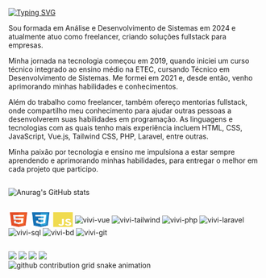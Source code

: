 [![Typing SVG](https://readme-typing-svg.demolab.com?font=Fira+Code&weight=700&size=25&duration=4907&pause=1000&color=E11AC9&random=false&width=435&lines=Ol%C3%A1%2C+me+chamo+Viviane+Alves;FullStack+Developer++%F0%9F%91%BE)](https://git.io/typing-svg)

<p>
  Sou formada em Análise e Desenvolvimento de Sistemas em 2024 e atualmente atuo como freelancer, criando soluções fullstack para empresas.

  Minha jornada na tecnologia começou em 2019, quando iniciei um curso técnico integrado ao ensino médio na ETEC, cursando Técnico em Desenvolvimento de Sistemas. Me formei em 2021 e, desde então, venho aprimorando minhas habilidades e conhecimentos.

  Além do trabalho como freelancer, também ofereço mentorias fullstack, onde compartilho meu conhecimento para ajudar outras pessoas a desenvolverem suas habilidades em programação. As linguagens e tecnologias com as quais tenho mais experiência incluem HTML, CSS, JavaScript, Vue.js, Tailwind CSS, PHP, Laravel, entre outras.

  Minha paixão por tecnologia e ensino me impulsiona a estar sempre aprendendo e aprimorando minhas habilidades, para entregar o melhor em cada projeto que participo.
</p>

##
![Anurag's GitHub stats](https://github-readme-stats.vercel.app/api?username=viviianealvesc&show_icons=true&theme=radical)

<div style="display: inline_block"><br>
  <img align="center" alt="vivi-HTML" height="30" width="40" src="https://raw.githubusercontent.com/devicons/devicon/master/icons/html5/html5-original.svg">
  <img align="center" alt="vivi-CSS" height="30" width="40" src="https://raw.githubusercontent.com/devicons/devicon/master/icons/css3/css3-original.svg">
  <img align="center" alt="vivi-Js" height="30" width="40" src="https://raw.githubusercontent.com/devicons/devicon/master/icons/javascript/javascript-plain.svg">
  <img align="center" alt="vivi-vue" height="30" width="40" src="https://cdn.jsdelivr.net/gh/devicons/devicon@latest/icons/vuejs/vuejs-original.svg">
  <img align="center" alt="vivi-tailwind" height="30" width="40" <img src="https://cdn.jsdelivr.net/gh/devicons/devicon@latest/icons/tailwindcss/tailwindcss-original.svg">
  <img align="center" alt="vivi-php" height="40" width="50" src="https://cdn.jsdelivr.net/gh/devicons/devicon/icons/php/php-original.svg" />
  <img align="center" alt="vivi-laravel" height="70" width="70"  src="https://cdn.jsdelivr.net/gh/devicons/devicon@latest/icons/laravel/laravel-line-wordmark.svg" />
  <img align="center" alt="vivi-sql" height="30" width="30"  src="https://cdn.jsdelivr.net/gh/devicons/devicon@latest/icons/azuresqldatabase/azuresqldatabase-original.svg" />
  <img align="center" alt="vivi-bd" height="50" width="60" src="https://cdn.jsdelivr.net/gh/devicons/devicon/icons/mysql/mysql-original-wordmark.svg" />    
  <img align="center" alt="vivi-git" height="40" width="40" src="https://cdn.jsdelivr.net/gh/devicons/devicon@latest/icons/git/git-original.svg" />   
</div>

          
          
  ##

<div>
  <a href="https://www.youtube.com/channel/UChGg3A8sp5ogFtePEVsLLPA" target="_blank"><img src="https://img.shields.io/badge/YouTube-FF0000?style=for-the-badge&logo=youtube&logoColor=white" target="_blank"></a>
  <a href="https://instagram.com/vivihcode" target="_blank"><img src="https://img.shields.io/badge/-Instagram-%23E4405F?style=for-the-badge&logo=instagram&logoColor=white" target="_blank"></a> 
  <a href = "mailto:viviane.alves01@fatec.sp.gov.br"><img src="https://img.shields.io/badge/-Gmail-%23333?style=for-the-badge&logo=gmail&logoColor=white" target="_blank"></a>
  <a href="https://www.linkedin.com/in/viviane-alves-560589237/" target="_blank"><img src="https://img.shields.io/badge/-LinkedIn-%230077B5?style=for-the-badge&logo=linkedin&logoColor=white" target="_blank"></a> 
</div>


<picture>
  <source
    media="(prefers-color-scheme: dark)"
    srcset="https://raw.githubusercontent.com/platane/snk/output/github-contribution-grid-snake-dark.svg"
  />
  <source
    media="(prefers-color-scheme: light)"
    srcset="https://raw.githubusercontent.com/viviianealvesc/snk/output/github-contribution-grid-snake.svg"
  />
  <img
    alt="github contribution grid snake animation"
    src="https://raw.githubusercontent.com/viviianealvesc/snk/output/github-contribution-grid-snake.svg"
  />
</picture>

